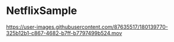 # NetflixSample


https://user-images.githubusercontent.com/87635517/180139770-325b12b1-c867-4682-b7ff-b7797499b524.mov

